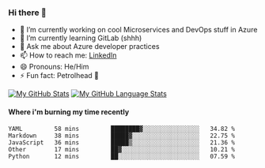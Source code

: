 ### Hi there 👋

- 🔭 I’m currently working on cool Microservices and DevOps stuff in Azure
- 🌱 I’m currently learning GitLab (shhh)
- 💬 Ask me about Azure developer practices
- 📫 How to reach me: [LinkedIn](https://www.linkedin.com/in/gordonbyers/)
- 😄 Pronouns: He/Him 
- ⚡ Fun fact: Petrolhead 🚙

[![My GitHub Stats](https://github-readme-stats.vercel.app/api/?username=gordonby&count_private=true&theme=tokyonight&showicons=true)]()
[![My GitHub Language Stats](https://github-readme-stats.vercel.app/api/top-langs/?username=gordonby&langs_count=5&theme=tokyonight)]()

#### Where i'm burning my time recently
<!--START_SECTION:waka-->
```text
YAML         58 mins         ████████▓░░░░░░░░░░░░░░░░   34.82 % 
Markdown     38 mins         █████▓░░░░░░░░░░░░░░░░░░░   22.75 % 
JavaScript   36 mins         █████▒░░░░░░░░░░░░░░░░░░░   21.36 % 
Other        17 mins         ██▓░░░░░░░░░░░░░░░░░░░░░░   10.21 % 
Python       12 mins         ██░░░░░░░░░░░░░░░░░░░░░░░   07.59 % 
```
<!--END_SECTION:waka-->
